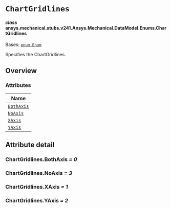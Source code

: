 <!-- vale off -->

<a id="chartgridlines"></a>

# `ChartGridlines`

<a id="ansys.mechanical.stubs.v241.Ansys.Mechanical.DataModel.Enums.ChartGridlines"></a>

#### *class* ansys.mechanical.stubs.v241.Ansys.Mechanical.DataModel.Enums.ChartGridlines

Bases: [`enum.Enum`](https://docs.python.org/3/library/enum.html#enum.Enum)

Specifies the ChartGridlines.

<!-- !! processed by numpydoc !! -->

<a id="overview"></a>

## Overview

### Attributes

| Name |
| ------------------------------------------ |
| [`BothAxis`](#ChartGridlines.BothAxis) |
| [`NoAxis`](#ChartGridlines.NoAxis) |
| [`XAxis`](#ChartGridlines.XAxis) |
| [`YAxis`](#ChartGridlines.YAxis) |

<a id="attribute-detail"></a>

## Attribute detail

<a id="ChartGridlines.BothAxis"></a>

### ChartGridlines.BothAxis *= 0*

<a id="ChartGridlines.NoAxis"></a>

### ChartGridlines.NoAxis *= 3*

<a id="ChartGridlines.XAxis"></a>

### ChartGridlines.XAxis *= 1*

<a id="ChartGridlines.YAxis"></a>

### ChartGridlines.YAxis *= 2*

<!-- vale on -->
